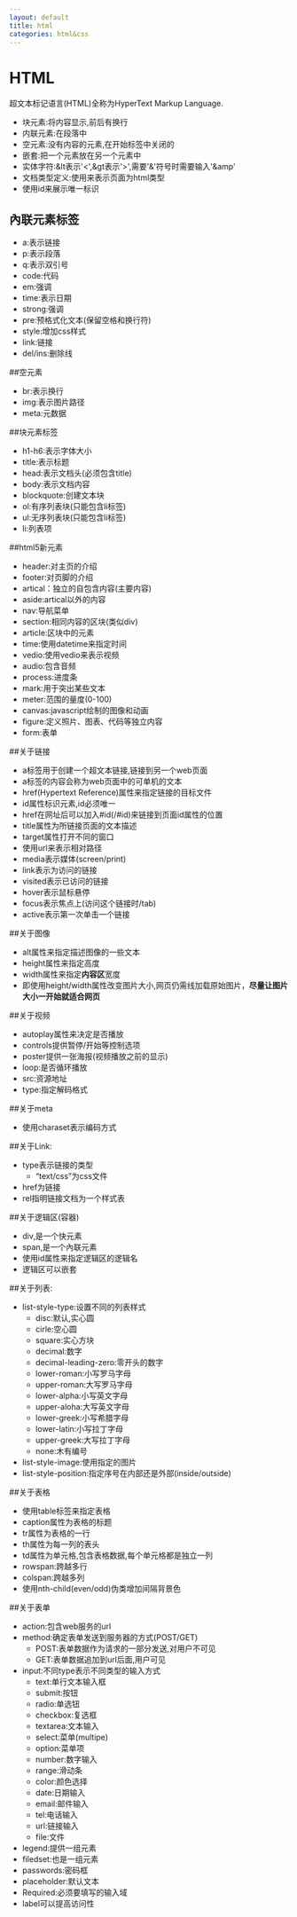 ```yaml
---
layout: default
title: html
categories: html&css
---
```


# HTML

超文本标记语言(HTML)全称为HyperText Markup Language.
 * 块元素:将内容显示,前后有换行
 * 内联元素:在段落中
 * 空元素:没有内容的元素,在开始标签中关闭的
 * 嵌套:把一个元素放在另一个元素中
 * 实体字符:&lt表示'<',&gt表示'>',需要'&'符号时需要输入'&amp'
 * 文档类型定义:使用<!doctype html>来表示页面为html类型
 * 使用id来展示唯一标识

## 內联元素标签
 * a:表示链接
 * p:表示段落
 * q:表示双引号
 * code:代码
 * em:强调
 * time:表示日期
 * strong:强调
 * pre:预格式化文本(保留空格和换行符)
 * style:增加css样式
 * link:链接
 * del/ins:删除线

##空元素
 * br:表示换行
 * img:表示图片路径
 * meta:元数据

##块元素标签
 * h1-h6:表示字体大小
 * title:表示标题
 * head:表示文档头(必须包含title)
 * body:表示文档内容
 * blockquote:创建文本块
 * ol:有序列表块(只能包含li标签)
 * ul:无序列表块(只能包含li标签)
 * li:列表项

##html5新元素
 * header:对主页的介绍
 * footer:对页脚的介绍
 * artical：独立的自包含内容(主要内容)
 * aside:artical以外的内容
 * nav:导航菜单
 * section:相同内容的区块(类似div)
 * article:区块中的元素
 * time:使用datetime来指定时间
 * vedio:使用vedio来表示视频
 * audio:包含音频
 * process:进度条
 * mark:用于突出某些文本
 * meter:范围的量度(0-100)
 * canvas:javascript绘制的图像和动画
 * figure:定义照片、图表、代码等独立内容
 * form:表单

##关于链接
  * a标签用于创建一个超文本链接,链接到另一个web页面
  * a标签的内容会称为web页面中的可单机的文本
  * href(Hypertext Reference)属性来指定链接的目标文件
  * id属性标识元素,id必须唯一
  * href在网址后可以加入#id(/#id)来链接到页面id属性的位置
  * title属性为所链接页面的文本描述
  * target属性打开不同的窗口
  * 使用url来表示相对路径
  * media表示媒体(screen/print)
  * link表示为访问的链接
  * visited表示已访问的链接
  * hover表示鼠标悬停
  * focus表示焦点上(访问这个链接时/tab)
  * active表示第一次单击一个链接

##关于图像
  * alt属性来指定描述图像的一些文本
  * height属性来指定高度
  * width属性来指定**内容区**宽度
  * 即使用height/width属性改变图片大小,网页仍需线加载原始图片，**尽量让图片大小一开始就适合网页**

##关于视频
  * autoplay属性来决定是否播放
  * controls提供暂停/开始等控制选项
  * poster提供一张海报(视频播放之前的显示)
  * loop:是否循环播放
  * src:资源地址
  * type:指定解码格式

##关于meta
  * 使用charaset表示编码方式

##关于Link:
  * type表示链接的类型
    * “text/css”为css文件
  * href为链接
  * rel指明链接文档为一个样式表


##关于逻辑区(容器)
  * div,是一个快元素
  * span,是一个內联元素
  * 使用id属性来指定逻辑区的逻辑名
  * 逻辑区可以嵌套


##关于列表:
  * list-style-type:设置不同的列表样式
    * disc:默认,实心圆
    * cirle:空心圆
    * square:实心方块
    * decimal:数字
    * decimal-leading-zero:零开头的数字
    * lower-roman:小写罗马字母
    * upper-roman:大写罗马字母
    * lower-alpha:小写英文字母
    * upper-aloha:大写英文字母
    * lower-greek:小写希腊字母
    * lower-latin:小写拉丁字母
    * upper-greek:大写拉丁字母
    * none:木有编号
  * list-style-image:使用指定的图片
  * list-style-position:指定序号在内部还是外部(inside/outside)


##关于表格
  * 使用table标签来指定表格
  * caption属性为表格的标题
  * tr属性为表格的一行
  * th属性为每一列的表头
  * td属性为单元格,包含表格数据,每个单元格都是独立一列
  * rowspan:跨越多行
  * colspan:跨越多列
  * 使用nth-child(even/odd)伪类增加间隔背景色

##关于表单
  * action:包含web服务的url
  * method:确定表单发送到服务器的方式(POST/GET)
    * POST:表单数据作为请求的一部分发送,对用户不可见
    * GET:表单数据追加到url后面,用户可见
  * input:不同type表示不同类型的输入方式
    * text:单行文本输入框
    * submit:按钮
    * radio:单选钮
    * checkbox:复选框
    * textarea:文本输入
    * select:菜单(multipe)
    * option:菜单项
    * number:数字输入
    * range:滑动条
    * color:颜色选择
    * date:日期输入
    * email:邮件输入
    * tel:电话输入
    * url:链接输入
    * file:文件
  * legend:提供一组元素
  * filedset:也是一组元素
  * passwords:密码框
  * placeholder:默认文本
  * Required:必须要填写的输入域
  * label可以提高访问性